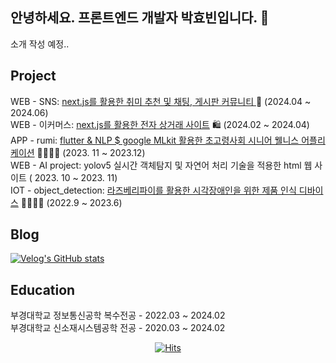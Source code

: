 ## 안녕하세요. 프론트엔드 개발자 박효빈입니다. 👋
소개 작성 예정.. </br>
## Project
WEB - SNS: [next.js를 활용한 취미 추천 및 채팅, 게시판 커뮤니티 ](https://github.com/5-HANDA) 💬 (2024.04 ~ 2024.06) </br>
WEB - 이커머스: [next.js를 활용한 전자 상거래 사이트](https://github.com/hyobin0726/ssg-frontend) 🛍️ (2024.02 ~ 2024.04) </br>
APP - rumi: [flutter & NLP $ google MLkit 활용한 초고령사회 시니어 웰니스 어플리케이션](https://github.com/hyobin0726/rumi_flutter) 👴🏻👵🏻 (2023. 11 ~ 2023.12) </br>
WEB - AI project: yolov5 실시간 객체탐지 및 자연어 처리 기술을 적용한 html 웹 사이트 ( 2023. 10 ~ 2023. 11) </br>
IOT - object_detection: [라즈베리파이를 활용한 시각장애인을 위한 제품 인식 디바이스](https://github.com/hyobin0726/object_detection) 🦮👩🏻‍🦯 (2022.9 ~ 2023.6) </br>

## Blog
[![Velog's GitHub stats](https://velog-readme-stats.vercel.app/api?name=hyobin0726)](https://velog.io/@hyobin0726/posts)

## Education
부경대학교 정보통신공학 복수전공 - 2022.03 ~ 2024.02 </br>
부경대학교 신소재시스템공학 전공 - 2020.03 ~ 2024.02 </br>

  <div align=center>
	
  [![Hits](https://hits.seeyoufarm.com/api/count/incr/badge.svg?url=https%3A%2F%2Fgithub.com%2Fzzsza)](https://hits.seeyoufarm.com) 
	
  </div>
